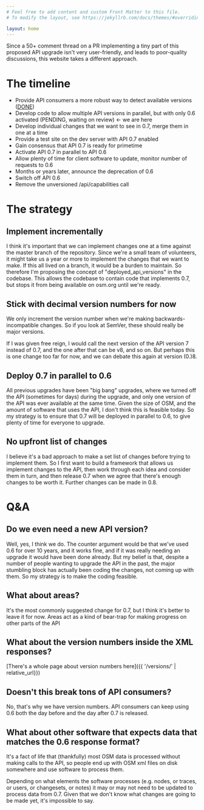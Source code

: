 ```yaml
---
# Feel free to add content and custom Front Matter to this file.
# To modify the layout, see https://jekyllrb.com/docs/themes/#overriding-theme-defaults

layout: home
---
```


Since a 50+ comment thread on a PR implementing a tiny part of this proposed API upgrade isn't very user-friendly, and leads to poor-quality discussions, this website takes a different approach.

# The timeline

* Provide API consumers a more robust way to detect available versions ([DONE](https://github.com/openstreetmap/openstreetmap-website/pull/2280))
* Develop code to allow multiple API versions in parallel, but with only 0.6 activated (PENDING, waiting on review) <- we are here
* Develop individual changes that we want to see in 0.7, merge them in one at a time
* Provide a test site on the dev server with API 0.7 enabled
* Gain consensus that API 0.7 is ready for primetime
* Activate API 0.7 in parallel to API 0.6
* Allow plenty of time for client software to update, monitor number of requests to 0.6
* Months or years later, announce the deprecation of 0.6
* Switch off API 0.6
* Remove the unversioned /api/capabilities call

# The strategy

## Implement incrementally

I think it's important that we can implement changes one at a time against the master branch of the repository. Since we're a small team of volunteers, it might take us a year or more to implement the changes that we want to make. If this all lived on a branch, it would be a burden to maintain. So therefore I'm proposing the concept of "deployed_api_versions" in the codebase. This allows the codebase to contain code that implements 0.7, but stops it from being available on osm.org until we're ready.

## Stick with decimal version numbers for now

We only increment the version number when we're making backwards-incompatible changes. So if you look at SemVer, these should really be major versions.

If I was given free reign, I would call the next version of the API version 7 instead of 0.7, and the one after that can be v8, and so on. But perhaps this is one change too far for now, and we can debate this again at version (0.)8.

## Deploy 0.7 in parallel to 0.6

All previous upgrades have been "big bang" upgrades, where we turned off the API (sometimes for days) during the upgrade, and only one version of the API was ever available at the same time. Given the size of OSM, and the amount of software that uses the API, I don't think this is feasible today. So my strategy is to ensure that 0.7 will be deployed in parallel to 0.6, to give plenty of time for everyone to upgrade.

## No upfront list of changes

I believe it's a bad approach to make a set list of changes before trying to implement them. So I first want to build a framework that allows us implement changes to the API, then work through each idea and consider them in turn, and then release 0.7 when we agree that there's enough changes to be worth it. Further changes can be made in 0.8.

# Q&A

## Do we even need a new API version?

Well, yes, I think we do. The counter argument would be that we've used 0.6 for over 10 years, and it works fine, and if it was really needing an upgrade it would have been done already. But my belief is that, despite a number of people wanting to upgrade the API in the past, the major stumbling block has actually been coding the changes, not coming up with them. So my strategy is to make the coding feasible.

## What about areas?

It's the most commonly suggested change for 0.7, but I think it's better to leave it for now. Areas act as a kind of bear-trap for making progress on other parts of the API

## What about the version numbers inside the XML responses?

[There's a whole page about version numbers here]({{ '/versions/' | relative_url}})

## Doesn't this break tons of API consumers?

No, that's why we have version numbers. API consumers can keep using 0.6 both the day before and the day after 0.7 is released.

## What about other software that expects data that matches the 0.6 response format?

It's a fact of life that (thankfully) most OSM data is processed without making calls to the API, so people end up with OSM xml files on disk somewhere and use software to process them.

Depending on what elements the software processes (e.g. nodes, or traces, or users, or changesets, or notes) it may or may not need to be updated to process data from 0.7. Given that we don't know what changes are going to be made yet, it's impossible to say.
